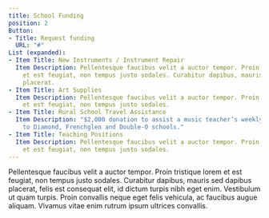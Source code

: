 ```yaml
---
title: School Funding
position: 2
Button:
- Title: Request funding
  URL: "#"
List (expanded):
- Item Title: New Instruments / Instrument Repair
  Item Description: Pellentesque faucibus velit a auctor tempor. Proin tristique lorem
    et est feugiat, non tempus justo sodales. Curabitur dapibus, mauris sed dapibus
    placerat.
- Item Title: Art Supplies
  Item Description: Pellentesque faucibus velit a auctor tempor. Proin tristique lorem
    et est feugiat, non tempus justo sodales.
- Item Title: Rural School Travel Assistance
  Item Description: "$2,000 donation to assist a music teacher’s weekly travel expenses
    to Diamond, Frenchglen and Double-O schools."
- Item Title: Teaching Positions
  Item Description: Pellentesque faucibus velit a auctor tempor. Proin tristique lorem
    et est feugiat, non tempus justo sodales.
---
```


Pellentesque faucibus velit a auctor tempor. Proin tristique lorem
et est feugiat, non tempus justo sodales. Curabitur dapibus, mauris sed dapibus
placerat, felis est consequat elit, id dictum turpis nibh eget enim. Vestibulum
ut quam turpis. Proin convallis neque eget felis vehicula, ac faucibus augue aliquam.
Vivamus vitae enim rutrum ipsum ultrices convallis.

